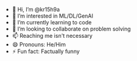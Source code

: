 - 👋 Hi, I’m @kr15h9a
- 👀 I’m interested in ML/DL/GenAI
- 🌱 I’m currently learning to code
- 💞️ I’m looking to collaborate on problem solving
- 📫 Reaching me isn't necessary 
- 😄 Pronouns: He/Him
- ⚡ Fun fact: Factually funny

<!---
kr15h9a/kr15h9a is a ✨ special ✨ repository because its `README.md` (this file) appears on your GitHub profile.
You can click the Preview link to take a look at your changes.
--->
